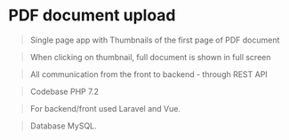 # PDF document upload

> Single page app with Thumbnails of the first page of PDF document

> When clicking on thumbnail, full document is shown in full screen 

> All communication from the front to backend - through REST API

> Codebase PHP 7.2

> For backend/front used Laravel and Vue.

> Database MySQL.


